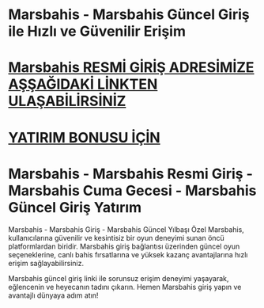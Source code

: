 # Marsbahis - Marsbahis Güncel Giriş ile Hızlı ve Güvenilir Erişim


#  <a href="https://www449marsbahis.com/">Marsbahis RESMİ GİRİŞ ADRESİMİZE AŞŞAĞIDAKİ LİNKTEN ULAŞABİLİRSİNİZ</a>

#  <a href="https://www449marsbahis.com/">YATIRIM BONUSU İÇİN</a>

<meta charset="UTF-8">
    <meta name="viewport" content="width=device-width, initial-scale=1.0">
</head>
<body>

# Marsbahis - Marsbahis Resmi Giriş - Marsbahis Cuma Gecesi - Marsbahis Güncel Giriş Yatırım
Marsbahis - Marsbahis Giriş - Marsbahis Güncel Yılbaşı Özel
Marsbahis, kullanıcılarına güvenilir ve kesintisiz bir oyun deneyimi sunan öncü platformlardan biridir. Marsbahis giriş bağlantısı üzerinden güncel oyun seçeneklerine, canlı bahis fırsatlarına ve yüksek kazanç avantajlarına hızlı erişim sağlayabilirsiniz.

Marsbahis güncel giriş linki ile sorunsuz erişim deneyimi yaşayarak, eğlencenin ve heyecanın tadını çıkarın. Hemen Marsbahis giriş yapın ve avantajlı dünyaya adım atın!
